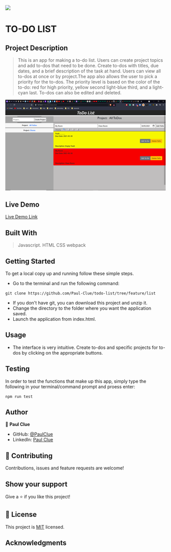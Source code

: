 ![](https://img.shields.io/badge/Microverse-blueviolet)

# TO-DO LIST

## Project Description
> This is an app for making a to-do list. Users can create project topics and add to-dos that need to be done. Create to-dos with titles, due dates, and a brief description of the task at hand. Users can  view all to-dos at once or by project.The app also allows the user to pick a priority for the to-dos. The priority level is based on the color of the to-do: red for high priority, yellow second light-blue third, and a light-cyan last. To-dos can also be edited and deleted.

![screenshot](./assets/img/Screenshot(17).png)

## Live Demo

[Live Demo Link](https://paul-clue.github.io/todo-list/)

## Built With
> Javascript.
> HTML
> CSS
> webpack


## Getting Started

To get a local copy up and running follow these simple steps.

- Go to the terminal and run the following command:
```
git clone https://github.com/Paul-Clue/todo-list/tree/feature/list
```
- If you don't have git, you can download this project and unzip it.
- Change the directory to the folder where you want the application saved.
- Launch the application from index.html.

## Usage
- The interface is very intuitive. Create to-dos and specific projects for to-dos by clicking on the appropriate buttons.

## Testing
In order to test the functions that make up this app, simply type the following in your terminal/command prompt and proess enter:
```
npm run test
````

## Author

👤 **Paul Clue**

- GitHub: [@PaulClue](https://github.com/Paul-Clue)
- LinkedIn: [Paul Clue](https://www.linkedin.com/in/paul-clue/)

## 🤝 Contributing

Contributions, issues and feature requests are welcome!


## Show your support

Give a ⭐️ if you like this project!


## 📝 License

This project is [MIT](LICENSE) licensed.

## Acknowledgments